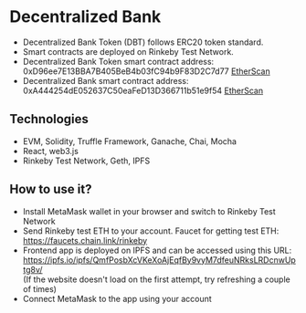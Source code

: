 # Decentralized Bank
- Decentralized Bank Token (DBT) follows ERC20 token standard.
- Smart contracts are deployed on Rinkeby Test Network.
- Decentralized Bank Token smart contract address: 0xD96ee7E13BBA7B405BeB4b03fC94b9F83D2C7d77 [EtherScan](https://rinkeby.etherscan.io/address/0xD96ee7E13BBA7B405BeB4b03fC94b9F83D2C7d77) 
- Decentralized Bank smart contract address: 0xA444254dE052637C50eaFeD13D366711b51e9f54 [EtherScan](https://rinkeby.etherscan.io/address/0xA444254dE052637C50eaFeD13D366711b51e9f54)

## Technologies
- EVM, Solidity, Truffle Framework, Ganache, Chai, Mocha
- React, web3.js
- Rinkeby Test Network, Geth, IPFS

## How to use it?
- Install MetaMask wallet in your browser and switch to Rinkeby Test Network
- Send Rinkeby test ETH to your account. Faucet for getting test ETH: https://faucets.chain.link/rinkeby
- Frontend app is deployed on IPFS and can be accessed using this URL: https://ipfs.io/ipfs/QmfPosbXcVKeXoAjEqfBy9vyM7dfeuNRksLRDcnwUptg8v/ <br />(If the website doesn't load on the first attempt, try refreshing a couple of times)
- Connect MetaMask to the app using your account

